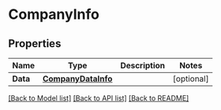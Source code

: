 # CompanyInfo

## Properties

Name | Type | Description | Notes
------------ | ------------- | ------------- | -------------
**Data** | [**CompanyDataInfo**](companyDataInfo.md) |  | [optional] 

[[Back to Model list]](../README.md#documentation-for-models) [[Back to API list]](../README.md#documentation-for-api-endpoints) [[Back to README]](../README.md)



